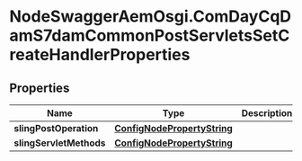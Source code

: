 # NodeSwaggerAemOsgi.ComDayCqDamS7damCommonPostServletsSetCreateHandlerProperties

## Properties

Name | Type | Description | Notes
------------ | ------------- | ------------- | -------------
**slingPostOperation** | [**ConfigNodePropertyString**](ConfigNodePropertyString.md) |  | [optional] 
**slingServletMethods** | [**ConfigNodePropertyString**](ConfigNodePropertyString.md) |  | [optional] 


